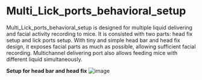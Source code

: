 # Multi_Lick_ports_behavioral_setup
Multi_Lick_ports_behavioral_setup is designed for multiple liquid delivering and facial activity recording to mice. It is consisted with two parts: head fix setup and lick ports setup. With tiny and simple head bar and head fix design, it exposes facial parts as much as possible, allowing sufficient facial recording. Multichannel delivering port also allows feeding mice with different liquid simultaneously.

**Setup for head bar and head fix**
![image](https://user-images.githubusercontent.com/108768731/177430609-066f2644-9791-43d6-9778-052a1974d131.png)
